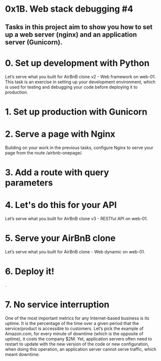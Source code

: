# 0x1B. Web stack debugging #4

## Tasks in this project aim to show you how to set up a web server (nginx) and an application server (Gunicorn).
# 0. Set up development with Python

Let’s serve what you built for AirBnB clone v2 - Web framework on web-01. This task is an exercise in setting up your development environment, which is used for testing and debugging your code before deploying it to production.
# 1. Set up production with Gunicorn

# 2. Serve a page with Nginx
Building on your work in the previous tasks, configure Nginx to serve your page from the route /airbnb-onepage/.

# 3. Add a route with query parameters

# 4. Let's do this for your API
Let’s serve what you built for AirBnB clone v3 - RESTful API on web-01.

# 5. Serve your AirBnB clone
Let’s serve what you built for AirBnB clone - Web dynamic on web-01.

# 6. Deploy it!
.
# 7. No service interruption
One of the most important metrics for any Internet-based business is its uptime. It is the percentage of the time over a given period that the service/product is accessible to customers. Let’s pick the example of Amazon.com, for every minute of downtime (which is the opposite of uptime), it costs the company $2M. Yet, application servers often need to restart to update with the new version of the code or new configuration, when doing this operation, an application server cannot serve traffic, which meant downtime.
